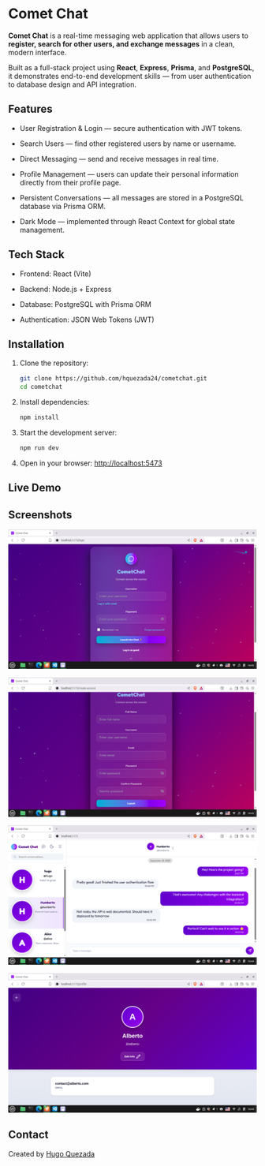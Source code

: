 # Comet Chat

**Comet Chat** is a real-time messaging web application that allows users to **register, search for other users, and exchange messages** in a clean, modern interface.

Built as a full-stack project using **React**, **Express**, **Prisma**, and **PostgreSQL**, it demonstrates end-to-end development skills — from user authentication to database design and API integration.

## Features

- User Registration & Login — secure authentication with JWT tokens.

- Search Users — find other registered users by name or username.

- Direct Messaging — send and receive messages in real time.

- Profile Management — users can update their personal information directly from their profile page.

- Persistent Conversations — all messages are stored in a PostgreSQL database via Prisma ORM.

- Dark Mode — implemented through React Context for global state management.

## Tech Stack

- Frontend: React (Vite)

- Backend: Node.js + Express

- Database: PostgreSQL with Prisma ORM

- Authentication: JSON Web Tokens (JWT)

## Installation

1. Clone the repository:

   ```bash
   git clone https://github.com/hquezada24/cometchat.git
   cd cometchat
   ```

1. Install dependencies:

   ```bash
   npm install
   ```

1. Start the development server:

   ```bash
   npm run dev
   ```

1. Open in your browser: [http://localhost:5473](http://localhost:5473)

## Live Demo

## Screenshots

![Login](./public/login.png)

![Create Account](./public/createaccount.png)

![Home](./public/home.png)

![Profile](./public/profile.png)

## Contact

Created by [Hugo Quezada](https://www.linkedin.com/in/hugo-quezada-7059091b6/)
